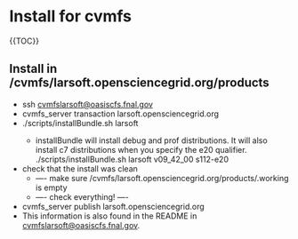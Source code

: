 # Install for cvmfs

{{TOC}}

## Install in /cvmfs/larsoft.opensciencegrid.org/products

-   ssh cvmfslarsoft@oasiscfs.fnal.gov
-   cvmfs_server transaction larsoft.opensciencegrid.org
-   ./scripts/installBundle.sh larsoft <release> <qualifiers>
    -   installBundle will install debug and prof distributions. It will also install c7 distributions when you specify the e20 qualifier.
            ./scripts/installBundle.sh larsoft v09_42_00 s112-e20
-   check that the install was clean
    -   —- make sure /cvmfs/larsoft.opensciencegrid.org/products/.working is empty
    -   —- check everything! —-
-   cvmfs_server publish larsoft.opensciencegrid.org
-   This information is also found in the README in cvmfslarsoft@oasiscfs.fnal.gov.
